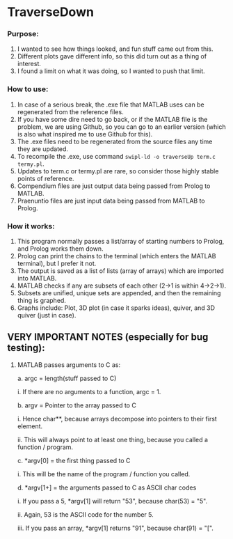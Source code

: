 # TraverseDown

### Purpose:
1. I wanted to see how things looked, and fun stuff came out from this. 
2. Different plots gave different info, so this did turn out as a thing of interest.
3. I found a limit on what it was doing, so I wanted to push that limit.

### How to use:
1. In case of a serious break, the .exe file that MATLAB uses can be regenerated from the reference files.
2. If you have some dire need to go back, or if the MATLAB file is the problem, we are using Github, so you can go to an earlier version (which is also what inspired me to use Github for this).
3. The .exe files need to be regenerated from the source files any time they are updated.
4. To recompile the .exe, use command `swipl-ld -o traverseUp term.c termy.pl`.
5. Updates to term.c or termy.pl are rare, so consider those highly stable points of reference.
6. Compendium files are just output data being passed from Prolog to MATLAB.
7. Praenuntio files are just input data being passed from MATLAB to Prolog.

### How it works:
1. This program normally passes a list/array of starting numbers to Prolog, and Prolog works them down.
2. Prolog can print the chains to the terminal (which enters the MATLAB terminal), but I prefer it not.
3. The output is saved as a list of lists (array of arrays) which are imported into MATLAB.
4. MATLAB checks if any are subsets of each other (2->1 is within 4->2->1).
5. Subsets are unified, unique sets are appended, and then the remaining thing is graphed.
6. Graphs include: Plot, 3D plot (in case it sparks ideas), quiver, and 3D quiver (just in case).

## VERY IMPORTANT NOTES (especially for bug testing):
1. MATLAB passes arguments to C as:
   
   a. argc = length(stuff passed to C)
      
      i. If there are no arguments to a function, argc = 1.

   b. argv = Pointer to the array passed to C
      
      i. Hence char**, because arrays decompose into pointers to their first element.

      ii. This will always point to at least one thing, because you called a function / program.

   c. *argv[0] = the first thing passed to C 

      i. This will be the name of the program / function you called.

   d. *argv[1+] = the arguments passed to C as ASCII char codes

      i. If you pass a 5, *argv[1] will return "53", because char(53) = "5".

      ii. Again, 53 is the ASCII code for the number 5.

      iii. If you pass an array, *argv[1] returns "91", because char(91) = "[".